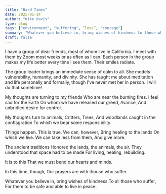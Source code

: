 ```yaml
---
title: "Hard Times" 
date: 2025-01-14
author: "mike davis"
type: blog
tags: ["environment", "suffering", “loss”, "courage"]
summary: "Whatever you believe in, bring wishes of kindness to those who suffer."
draft: false
---
```

I have a group of dear friends, most of whom live in California. I meet with them by Zoom most weeks or as often as I can. Each person in the group makes my life better every time I see them. Their smiles radiate.

The group leader brings an immediate sense of calm to all. She models vulnerability, humanity, and divinity. She has taught me about meditation and life personally and formally, though I've never met her in person. I will do that sometime! 

My thoughts are turning to my friends
Who are near the burning fires. 
I feel sad for the Earth
On whom we have released our greed, 
Avarice,
And unbridled desire for control. 

My thoughts turn to animals,
Critters, 
Trees, 
And woodlands caught in the conflagration 
To which we bear some responsibility.

Things happen. 
This is true. 
We can, however, 
Bring healing to the lands 
On which we live.
We can take less from them,
And give more. 

The ancient traditions 
Honored the lands, the animals, the air.
They understood that space had to be made
For living, healing, rebuilding. 

It is to this
That we must bend our hearts and minds.

In this time, though,
Our prayers are with thouse who suffer. 

Whatever you believe in, bring wishes of kindness
To all those who suffer, 
For them to be safe and able to live in peace. 